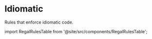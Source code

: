 # Idiomatic

Rules that enforce idiomatic code.

import RegalRulesTable from '@site/src/components/RegalRulesTable';

<!-- markdownlint-disable MD033 -->
<RegalRulesTable category="idiomatic"/>
